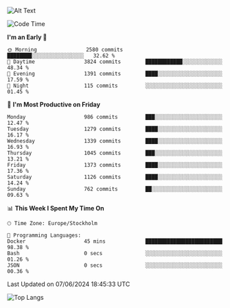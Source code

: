 ![Alt Text](https://media.tenor.com/3Gehha8RO-sAAAAC/goose-dance.gif)

<!--START_SECTION:waka-->
![Code Time](http://img.shields.io/badge/Code%20Time-159%20hrs%2048%20mins-blue)

**I'm an Early 🐤** 

```text
🌞 Morning                2580 commits        ████████░░░░░░░░░░░░░░░░░   32.62 % 
🌆 Daytime                3824 commits        ████████████░░░░░░░░░░░░░   48.34 % 
🌃 Evening                1391 commits        ████░░░░░░░░░░░░░░░░░░░░░   17.59 % 
🌙 Night                  115 commits         ░░░░░░░░░░░░░░░░░░░░░░░░░   01.45 % 
```
📅 **I'm Most Productive on Friday** 

```text
Monday                   986 commits         ███░░░░░░░░░░░░░░░░░░░░░░   12.47 % 
Tuesday                  1279 commits        ████░░░░░░░░░░░░░░░░░░░░░   16.17 % 
Wednesday                1339 commits        ████░░░░░░░░░░░░░░░░░░░░░   16.93 % 
Thursday                 1045 commits        ███░░░░░░░░░░░░░░░░░░░░░░   13.21 % 
Friday                   1373 commits        ████░░░░░░░░░░░░░░░░░░░░░   17.36 % 
Saturday                 1126 commits        ████░░░░░░░░░░░░░░░░░░░░░   14.24 % 
Sunday                   762 commits         ██░░░░░░░░░░░░░░░░░░░░░░░   09.63 % 
```


📊 **This Week I Spent My Time On** 

```text
🕑︎ Time Zone: Europe/Stockholm

💬 Programming Languages: 
Docker                   45 mins             █████████████████████████   98.38 % 
Bash                     0 secs              ░░░░░░░░░░░░░░░░░░░░░░░░░   01.26 % 
JSON                     0 secs              ░░░░░░░░░░░░░░░░░░░░░░░░░   00.36 % 
```


 Last Updated on 07/06/2024 18:45:33 UTC
<!--END_SECTION:waka-->

![Top Langs](https://github-readme-stats-rose-phi.vercel.app/api/top-langs/?username=jxncted\&layout=compact&hide=c,assembly,jupyter%20notebook)
